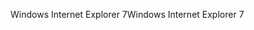 <span data-ttu-id="58020-101">Windows Internet Explorer 7</span><span class="sxs-lookup"><span data-stu-id="58020-101">Windows Internet Explorer 7</span></span>